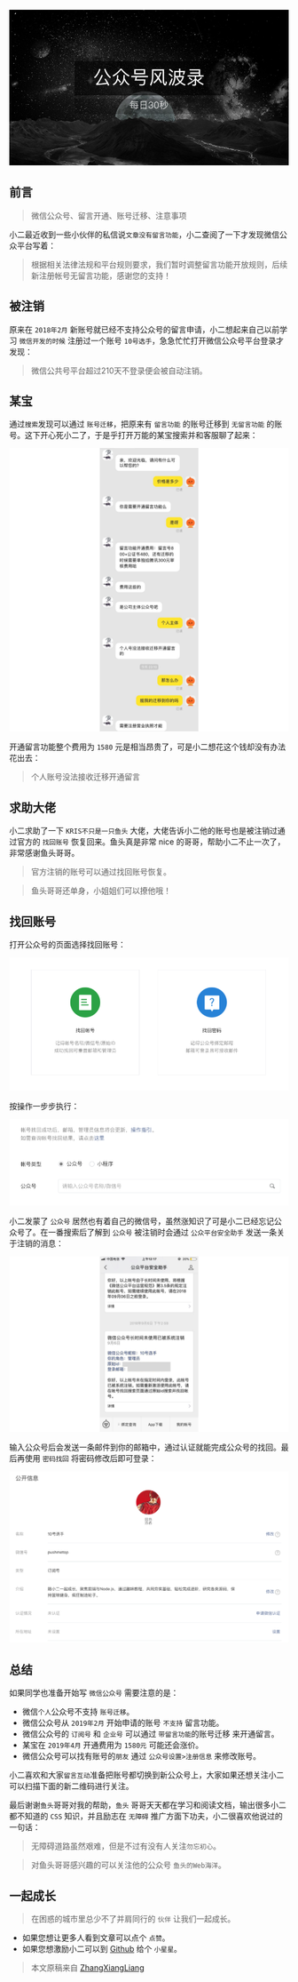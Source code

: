 <!-- # 公众号风波 -->

![封面](../images/wechat/poster.png)

## 前言

> 微信公众号、留言开通、账号迁移、注意事项

小二最近收到一些小伙伴的私信说`文章没有留言功能`，小二查阅了一下才发现微信公众平台写着：

> 根据相关法律法规和平台规则要求，我们暂时调整留言功能开放规则，后续新注册帐号无留言功能，感谢您的支持！

## 被注销

原来在 `2018年2月` 新账号就已经不支持公众号的留言申请，小二想起来自己以前学习 `微信开发的时候` 注册过一个账号 `10号选手`，急急忙忙打开微信公众号平台登录才发现：

> 微信公共号平台超过210天不登录便会被自动注销。

## 某宝

通过`搜索`发现可以通过 `账号迁移`，把原来有 `留言功能` 的账号迁移到 `无留言功能` 的账号。这下开心死小二了，于是乎打开万能的某宝搜索并和客服聊了起来：

![某宝](../images/wechat/taobao.png)

开通留言功能整个费用为 `1580` 元是相当昂贵了，可是小二想花这个钱却没有办法花出去：

> 个人账号没法接收迁移开通留言

## 求助大佬

小二求助了一下 `KRIS不只是一只鱼头` 大佬，大佬告诉小二他的账号也是被注销过通过官方的 `找回账号` 恢复回来。鱼头真是非常 nice 的哥哥，帮助小二不止一次了，非常感谢鱼头哥哥。

> 官方注销的账号可以通过找回账号恢复。

> 鱼头哥哥还单身，小姐姐们可以撩他哦！

## 找回账号

打开公众号的页面选择找回账号：

![找回账号](../images/wechat/find.png)

按操作一步步执行：

![输入公众号](../images/wechat/input.png)

小二发蒙了 `公众号` 居然也有着自己的微信号，虽然涨知识了可是小二已经忘记公众号了。在一番搜索后了解到 `公众号` 被注销时会通过 `公众平台安全助手` 发送一条关于注销的消息：

![公众平台安全助手](../images/wechat/safe.png)

输入公众号后会发送一条邮件到你的邮箱中，通过认证就能完成公众号的找回。最后再使用 `密码找回` 将密码修改后即可登录：

![个人信息](../images/wechat/info.png)

## 总结

如果同学也准备开始写 `微信公众号` 需要注意的是：

* 微信`个人`公众号不支持 `账号迁移`。
* 微信公众号从 `2019年2月` 开始申请的账号 `不支持` 留言功能。
* 微信公众号的 `订阅号` 和 `企业号` 可以通过 `带留言功能`的账号迁移 来开通留言。
* 某宝在 `2019年4月` 开通费用为 `1580元` 可能还会涨价。
* 微信公众号可以找有账号的`朋友` 通过 `公众号设置>注册信息` 来修改账号。

小二喜欢和大家`留言互动`准备把账号都切换到新公众号上，大家如果还想关注小二可以扫描下面的新二维码进行关注。

最后谢谢`鱼头`哥哥对我的帮助，`鱼头` 哥哥天天都在学习和阅读文档，输出很多小二都不知道的 `CSS` 知识，并且励志在 `无障碍` 推广方面下功夫，小二很喜欢他说过的一句话：

> 无障碍道路虽然艰难，但是不过有没有人关注`勿忘初心`。

> 对鱼头哥哥感兴趣的可以关注他的公众号 `鱼头的Web海洋`。

## 一起成长

> 在困惑的城市里总少不了并肩同行的 `伙伴` 让我们一起成长。

* 如果您想让更多人看到文章可以点个 `点赞`。
* 如果您想激励小二可以到 [Github](https://github.com/zhangxiangliang/30-seconds-for-everyday) 给个 `小星星`。

> 本文原稿来自 [ZhangXiangLiang](https://github.com/zhangxiangliang)